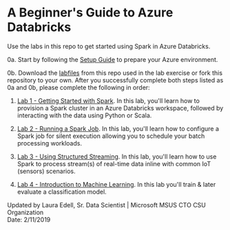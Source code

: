 # A Beginner's Guide to Azure Databricks
Use the labs in this repo to get started using Spark in Azure Databricks.

0a. Start by following the [Setup Guide](Setup%20Guide.pdf) to prepare your Azure environment. 

0b. Download the [labfiles](Databricks_Labs.zip) from this repo used in the lab exercise or fork this repository to your own. After you successfully complete both steps listed as 0a and 0b, please complete the following in order:

1. [Lab 1 - Getting Started with Spark](Lab%201%20-%20Getting%20Started%20with%20Spark.pdf). In this lab, you'll learn how to provision a Spark cluster in an Azure Databricks workspace, followed by interacting with the data using Python or Scala.

2. [Lab 2 - Running a Spark Job](Lab%202%20-%20Running%20a%20Spark%20Job.pdf). In this lab, you'll learn how to configure a Spark job for silent execution allowing you to schedule your batch processing workloads.

3. [Lab 3 - Using Structured Streaming](Lab%203%20-%20Using%20Structured%20Streaming.pdf). In this lab, you'll learn how to use Spark to process stream(s) of real-time data inline with common IoT (sensors) scenarios.

4. [Lab 4 - Introduction to Machine Learning](Lab%204%20-%20Introduction%20to%20Machine%20Learning.pdf). In this lab you'll train & later evaluate a classification model.

Updated by Laura Edell, Sr. Data Scientist | Microsoft MSUS CTO CSU Organization
<br>Date: 2/11/2019
